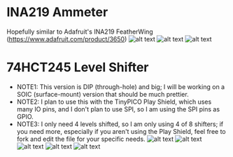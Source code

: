 
# INA219 Ammeter
Hopefully similar to Adafruit's INA219 FeatherWing (https://www.adafruit.com/product/3650)
![alt text](https://github.com/swooby/pcb/blob/master/TinyPICO/Shield_INA219.png "INA291 v1")
![alt text](https://github.com/swooby/pcb/blob/master/TinyPICO/Shield_INA219_top.png "INA291 v1 Top")
![alt text](https://github.com/swooby/pcb/blob/master/TinyPICO/Shield_INA219_bottom.png "INA291 v1 Bottom")

# 74HCT245 Level Shifter
* NOTE1: This version is DIP (through-hole) and big; I will be working on a SOIC (surface-mount) version that should be much prettier.
* NOTE2: I plan to use this with the TinyPICO Play Shield, which uses many IO pins, and I don't plan to use SPI, so I am using the SPI pins as GPIO.
* NOTE3: I only need 4 levels shifted, so I am only using 4 of 8 shifters; if you need more, especially if you aren't using the Play Shield, feel free to fork and edit the file for your specific needs.
![alt text](https://github.com/swooby/pcb/blob/master/TinyPICO/Shield_LevelShifter_DIP_3D.png "74HCT245 Level Shifter 3D")
![alt text](https://github.com/swooby/pcb/blob/master/TinyPICO/Shield_LevelShifter_DIP_top.png "74HCT245 Level Shifter Top")
![alt text](https://github.com/swooby/pcb/blob/master/TinyPICO/Shield_LevelShifter_DIP_bottom.png "74HCT245 Level Shifter Bottom")
![alt text](https://github.com/swooby/pcb/blob/master/TinyPICO/Shield_LevelShifter_DIP_top2.png "74HCT245 Level Shifter Top")
![alt text](https://github.com/swooby/pcb/blob/master/TinyPICO/Shield_LevelShifter_DIP_bottom2.png "74HCT245 Level Shifter Bottom")
